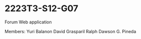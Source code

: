 # 2223T3-S12-G07
Forum Web application

Members:
Yuri Balanon
David Grasparil
Ralph Dawson G. Pineda

